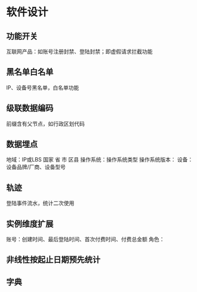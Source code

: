 # 软件设计

## 功能开关

互联网产品：如账号注册封禁、登陆封禁；即虚假请求拦截功能

## 黑名单白名单

IP、设备号黑名单，白名单功能

## 级联数据编码

前缀含有父节点，如行政区划代码

## 数据埋点

地域：IP或LBS 国家 省 市 区县
操作系统：操作系统类型
操作系统版本：
设备：设备品牌/厂商、设备型号

## 轨迹

登陆事件流水，统计二次使用

## 实例维度扩展

账号：创建时间、最后登陆时间、首次付费时间、付费总金额
角色：

## 非线性按起止日期预先统计

## 字典

